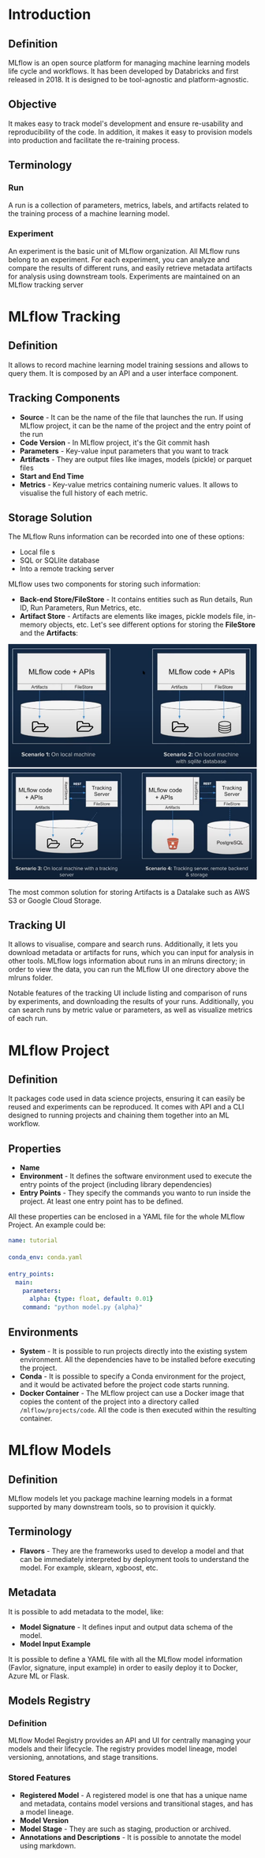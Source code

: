 # Introduction
## Definition
MLflow is an open source platform for managing machine learning models life cycle and workflows. It has been developed by
Databricks and first released in 2018. It is designed to be tool-agnostic and platform-agnostic.

## Objective
It makes easy to track model's development and ensure re-usability and reproducibility of the code. 
In addition, it makes it easy to provision models into production and facilitate the re-training process.

## Terminology
### Run
A run is a collection of parameters, metrics, labels, and artifacts related to the training process of a machine learning model.

### Experiment
An experiment is the basic unit of MLflow organization. All MLflow runs belong to an experiment. 
For each experiment, you can analyze and compare the results of different runs, 
and easily retrieve metadata artifacts for analysis using downstream tools. 
Experiments are maintained on an MLflow tracking server

# MLflow Tracking
## Definition
It allows to record machine learning model training sessions and allows to query them.
It is composed by an API and a user interface component.

## Tracking Components
- **Source** - It can be the name of the file that launches the run. 
If using MLflow project, it can be the name of the project and the entry point of the run
- **Code Version** - In MLflow project, it's the Git commit hash
- **Parameters** - Key-value input parameters that you want to track
- **Artifacts** - They are output files like images, models (pickle) or parquet files
- **Start and End Time**
- **Metrics** - Key-value metrics containing numeric values. It allows to visualise the full history of each metric.

## Storage Solution
The MLflow Runs information can be recorded into one of these options:
- Local file s
- SQL or SQLlite database
- Into a remote tracking server

MLflow uses two components for storing such information:
- **Back-end Store/FileStore** - It contains entities such as Run details, Run ID, Run Parameters, Run Metrics, etc.
- **Artifact Store** - Artifacts are elements like images, pickle models file, in-memory objects, etc.
Let's see different options for storing the **FileStore** and the **Artifacts**:

![tracking_storage_1.png](./../../images/mlflow/tracking_storage_1.png)
![tracking_storage_2.png](./../../images/mlflow/tracking_storage_2.png)

The most common solution for storing Artifacts is a Datalake such as AWS S3 or Google Cloud Storage.

## Tracking UI
It allows to visualise, compare and search runs. Additionally, it lets you download metadata or artifacts for runs, 
which you can input for analysis in other tools. MLflow logs information about runs in an mlruns directory; 
in order to view the data, you can run the MLflow UI one directory above the mlruns folder.

Notable features of the tracking UI include listing and comparison of runs by experiments, 
and downloading the results of your runs. Additionally, you can search runs by metric value or parameters, 
as well as visualize metrics of each run.

# MLflow Project
## Definition
It packages code used in data science projects, ensuring it can easily be reused and experiments can be reproduced.
It comes with API and a CLI designed to running projects and chaining them together into an ML workflow.

## Properties
- **Name**
- **Environment** - It defines the software environment used to execute the entry points of the project (including library dependencies)
- **Entry Points** - They specify the commands you wanto to run inside the project. At least one entry point has to be defined.

All these properties can be enclosed in a YAML file for the whole MLflow Project.
An example could be:
``` yaml
name: tutorial

conda_env: conda.yaml

entry_points:
  main:
    parameters:
      alpha: {type: float, default: 0.01}
    command: "python model.py {alpha}"
```

## Environments
- **System** - It is possible to run projects directly into the existing system environment. All the dependencies have to
be installed before executing the project.
- **Conda** - It is possible to specify a Conda environment for the project, and it would be activated before the project
code starts running.
- **Docker Container** - The MLflow project can use a Docker image that copies the content of the project into a directory
called `/mlflow/projects/code`. All the code is then executed within the resulting container.

# MLflow Models
## Definition
MLflow models let you package machine learning models in a format supported by many downstream tools, so to provision it quickly.

## Terminology
- **Flavors** - They are the frameworks used to develop a model and that can be immediately interpreted by deployment tools
to understand the model. For example, sklearn, xgboost, etc.

## Metadata
It is possible to add metadata to the model, like:
- **Model Signature** - It defines input and output data schema of the model.
- **Model Input Example**

It is possible to define a YAML file with all the MLflow model information (Favlor, signature, input example) in order to easily
deploy it to Docker, Azure ML or Flask.

## Models Registry
### Definition
MLflow Model Registry provides an API and UI for centrally managing your models and their lifecycle. 
The registry provides model lineage, model versioning, annotations, and stage transitions.

### Stored Features
- **Registered Model** - A registered model is one that has a unique name and metadata, contains model versions and transitional stages, and has a model lineage.
- **Model Version**
- **Model Stage** - They are such as staging, production or archived.
- **Annotations and Descriptions** - It is possible to annotate the model using markdown.

